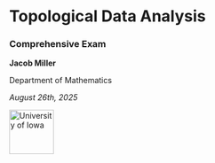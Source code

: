 # Topological Data Analysis

### Comprehensive Exam

**Jacob Miller**

Department of Mathematics

*August 26th, 2025*

<div class="uiowa-logo">
    <img src="images/uiowa-logo.png" alt="University of Iowa" style="height: 80px;">
</div>
